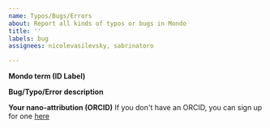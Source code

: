 ```yaml
---
name: Typos/Bugs/Errors
about: Report all kinds of typos or bugs in Mondo
title: ''
labels: bug
assignees: nicolevasilevsky, sabrinatoro

---
```


**Mondo term (ID Label)**


**Bug/Typo/Error description**


**Your nano-attribution (ORCID)**
If you don't have an ORCID, you can sign up for one [here](https://orcid.org/)
